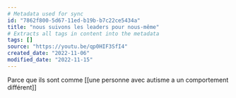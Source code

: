 ```yaml
---
# Metadata used for sync
id: "7862f800-5d67-11ed-b19b-b7c22ce5434a"
title: "nous suivons les leaders pour nous-même"
# Extracts all tags in content into the metadata
tags: []
source: "https://youtu.be/qp0HIF3SfI4"
created_date: "2022-11-06"
modified_date: "2022-11-15"
---
```

Parce que ils sont comme [[une personne avec autisme a un comportement différent]]